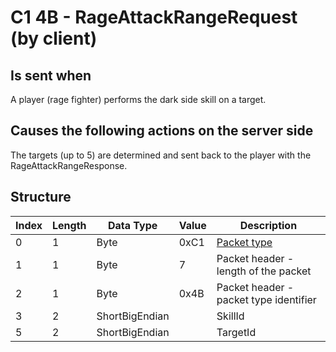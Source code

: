 # C1 4B - RageAttackRangeRequest (by client)

## Is sent when

A player (rage fighter) performs the dark side skill on a target.

## Causes the following actions on the server side

The targets (up to 5) are determined and sent back to the player with the RageAttackRangeResponse.

## Structure

| Index | Length | Data Type | Value | Description |
|-------|--------|-----------|-------|-------------|
| 0 | 1 |   Byte   | 0xC1  | [Packet type](PacketTypes.md) |
| 1 | 1 |    Byte   |   7   | Packet header - length of the packet |
| 2 | 1 |    Byte   | 0x4B  | Packet header - packet type identifier |
| 3 | 2 | ShortBigEndian |  | SkillId |
| 5 | 2 | ShortBigEndian |  | TargetId |